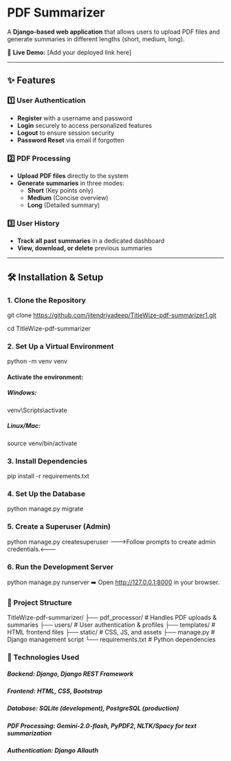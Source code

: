 # PDF Summarizer

A **Django-based web application** that allows users to upload PDF files and generate summaries in different lengths (short, medium, long).

🔗 **Live Demo:** [Add your deployed link here]

---

## ✨ Features

### 1️⃣ User Authentication

- **Register** with a username and password
- **Login** securely to access personalized features
- **Logout** to ensure session security
- **Password Reset** via email if forgotten

### 2️⃣ PDF Processing

- **Upload PDF files** directly to the system
- **Generate summaries** in three modes:
  - **Short** (Key points only)
  - **Medium** (Concise overview)
  - **Long** (Detailed summary)

### 3️⃣ User History

- **Track all past summaries** in a dedicated dashboard
- **View, download, or delete** previous summaries

---

## 🛠️ Installation & Setup

### 1. Clone the Repository

git clone https://github.com/jitendriyadeep/TitleWize-pdf-summarizer1.git

cd TitleWize-pdf-summarizer

### 2. Set Up a Virtual Environment

python -m venv venv

#### Activate the environment:

##### Windows:

venv\Scripts\activate

##### Linux/Mac:

source venv/bin/activate

### 3. Install Dependencies

pip install -r requirements.txt

### 4. Set Up the Database

python manage.py migrate

### 5. Create a Superuser (Admin)

python manage.py createsuperuser
--->Follow prompts to create admin credentials.<---

### 6. Run the Development Server

python manage.py runserver
➡️ Open http://127.0.0.1:8000 in your browser.

### 📂 Project Structure

TitleWize-pdf-summarizer/
├── pdf_processor/ # Handles PDF uploads & summaries
├── users/ # User authentication & profiles
├── templates/ # HTML frontend files
├── static/ # CSS, JS, and assets
├── manage.py # Django management script
└── requirements.txt # Python dependencies

### 🔧 Technologies Used

##### Backend: Django, Django REST Framework

##### Frontend: HTML, CSS, Bootstrap

##### Database: SQLite (development), PostgreSQL (production)

##### PDF Processing: Gemini-2.0-flash, PyPDF2, NLTK/Spacy for text summarization

##### Authentication: Django Allauth
